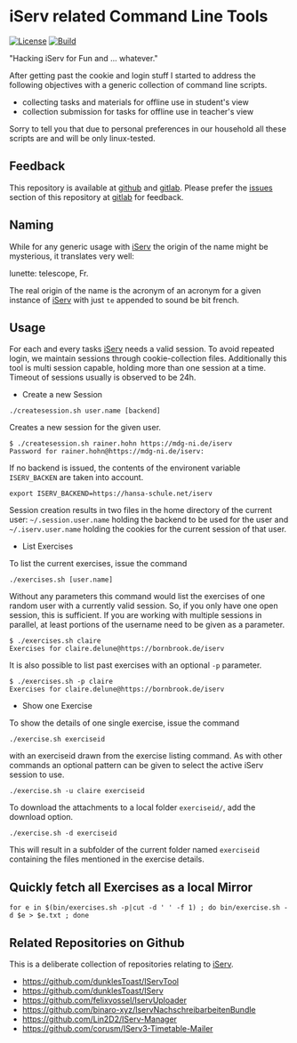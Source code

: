 # iServ related Command Line Tools

[![License](https://img.shields.io/github/license/mgoellnitz/lunette.svg)](https://github.com/mgoellnitz/lunette/blob/master/LICENSE)
[![Build](https://img.shields.io/gitlab/pipeline/backendzeit/lunette.svg)](https://gitlab.com/backendzeit/lunette/pipelines)

"Hacking iServ for Fun and ... whatever."

After getting past the cookie and login stuff I started to address the following
objectives with a generic collection of command line scripts.

* collecting tasks and materials for offline use in student's view
* collection submission for tasks for offline use in teacher's view

Sorry to tell you that due to personal preferences in our household all these
scripts are and will be only linux-tested.

## Feedback

This repository is available at [github][github] and [gitlab][gitlab]. Please 
prefer the [issues][issues] section of this repository at [gitlab][gitlab]
for feedback.

## Naming

While for any generic usage with [iServ][iserv] the origin of the name might be
mysterious, it translates very well:

lunette: telescope, Fr.

The real origin of the name is the acronym of an acronym for a given instance
of [iServ][iserv] with just `te` appended to sound be bit french.

## Usage

For each and every tasks [iServ][iserv] needs a valid session. To avoid 
repeated login, we maintain sessions through cookie-collection files. 
Additionally this tool is multi session capable, holding more than one 
session at a time. Timeout of sessions usually is observed to be 24h.


* Create a new Session

```
./createsession.sh user.name [backend]
```

Creates a new session for the given user. 

```
$ ./createsession.sh rainer.hohn https://mdg-ni.de/iserv
Password for rainer.hohn@https://mdg-ni.de/iserv:
```

If no backend is issued, the contents
of the environent variable `ISERV_BACKEN` are taken into account.

```
export ISERV_BACKEND=https://hansa-schule.net/iserv
```

Session creation results in two files in the home directory of the current
user: `~/.session.user.name` holding the backend to be used for the user and 
`~/.iserv.user.name` holding the cookies for the current session of that user.

* List Exercises

To list the current exercises, issue the command

```
./exercises.sh [user.name]
```

Without any parameters this command would list the exercises of one random user
with a currently valid session. So, if you only have one open session, this is
sufficient. If you are working with multiple sessions in parallel, at least
portions of the username need to be given as a parameter.

```
$ ./exercises.sh claire
Exercises for claire.delune@https://bornbrook.de/iserv
```

It is also possible to list past exercises with an optional `-p` parameter.

```
$ ./exercises.sh -p claire
Exercises for claire.delune@https://bornbrook.de/iserv
```

* Show one Exercise

To show the details of one single exercise, issue the command

```
./exercise.sh exerciseid
```

with an exerciseid drawn from the exercise listing command. As with other 
commands an optional pattern can be given to select the active iServ session
to use.

```
./exercise.sh -u claire exerciseid
```

To download the attachments to a local folder `exerciseid/`, add the download
option.

```
./exercise.sh -d exerciseid
```

This will result in a subfolder of the current folder named `exerciseid` 
containing the files mentioned in the exercise details.

## Quickly fetch all Exercises as a local Mirror

```
for e in $(bin/exercises.sh -p|cut -d ' ' -f 1) ; do bin/exercise.sh -d $e > $e.txt ; done
```

## Related Repositories on Github

This is a deliberate collection of repositories relating to [iServ][iserv].

* https://github.com/dunklesToast/IServTool
* https://github.com/dunklesToast/IServ
* https://github.com/felixvossel/IservUploader
* https://github.com/binaro-xyz/IservNachschreibarbeitenBundle
* https://github.com/Lin2D2/IServ-Manager
* https://github.com/corusm/IServ3-Timetable-Mailer

[iserv]: https://www.iserv.eu/
[issues]: https://gitlab.com/backendzeit/lunette/-/issues
[gitlab]: https://gitlab.com/backendzeit/lunette
[github]: https://github.com/mgoellnitz/lunette
